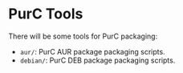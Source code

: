 # PurC Tools

There will be some tools for PurC packaging:
  - `aur/`: PurC AUR package packaging scripts.
  - `debian/`: PurC DEB package packaging scripts.
